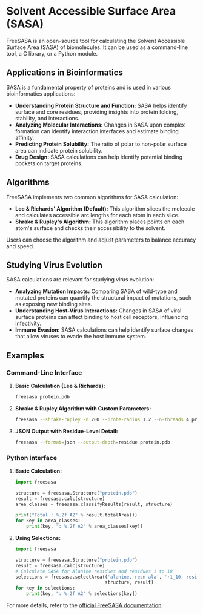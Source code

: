 # Solvent Accessible Surface Area (SASA)

FreeSASA is an open-source tool for calculating the Solvent Accessible Surface Area (SASA) of biomolecules. It can be used as a command-line tool, a C library, or a Python module.

## Applications in Bioinformatics

SASA is a fundamental property of proteins and is used in various bioinformatics applications:

*   **Understanding Protein Structure and Function:** SASA helps identify surface and core residues, providing insights into protein folding, stability, and interactions.
*   **Analyzing Molecular Interactions:** Changes in SASA upon complex formation can identify interaction interfaces and estimate binding affinity.
*   **Predicting Protein Solubility:** The ratio of polar to non-polar surface area can indicate protein solubility.
*   **Drug Design:** SASA calculations can help identify potential binding pockets on target proteins.

## Algorithms

FreeSASA implements two common algorithms for SASA calculation:

*   **Lee & Richards' Algorithm (Default):** This algorithm slices the molecule and calculates accessible arc lengths for each atom in each slice.
*   **Shrake & Rupley's Algorithm:** This algorithm places points on each atom's surface and checks their accessibility to the solvent.

Users can choose the algorithm and adjust parameters to balance accuracy and speed.

## Studying Virus Evolution

SASA calculations are relevant for studying virus evolution:

*   **Analyzing Mutation Impacts:** Comparing SASA of wild-type and mutated proteins can quantify the structural impact of mutations, such as exposing new binding sites.
*   **Understanding Host-Virus Interactions:** Changes in SASA of viral surface proteins can affect binding to host cell receptors, influencing infectivity.
*   **Immune Evasion:** SASA calculations can help identify surface changes that allow viruses to evade the host immune system.

## Examples

### Command-Line Interface

1.  **Basic Calculation (Lee & Richards):**
    ```bash
    freesasa protein.pdb
    ```
2.  **Shrake & Rupley Algorithm with Custom Parameters:**
    ```bash
    freesasa --shrake-rupley -n 200 --probe-radius 1.2 --n-threads 4 protein.pdb
    ```
3.  **JSON Output with Residue-Level Detail:**
    ```bash
    freesasa --format=json --output-depth=residue protein.pdb
    ```

### Python Interface

1.  **Basic Calculation:**
    ```python
    import freesasa

    structure = freesasa.Structure("protein.pdb")
    result = freesasa.calc(structure)
    area_classes = freesasa.classifyResults(result, structure)

    print("Total : %.2f A2" % result.totalArea())
    for key in area_classes:
        print(key, ": %.2f A2" % area_classes[key])
    ```
2.  **Using Selections:**
    ```python
    import freesasa

    structure = freesasa.Structure("protein.pdb")
    result = freesasa.calc(structure)
    # Calculate SASA for Alanine residues and residues 1 to 10
    selections = freesasa.selectArea(('alanine, resn ala', 'r1_10, resi 1-10'),
                                     structure, result)
    for key in selections:
        print(key, ": %.2f A2" % selections[key])
    ```

For more details, refer to the [official FreeSASA documentation](https://freesasa.github.io/).
